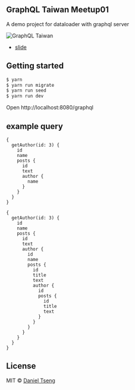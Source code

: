 ## GraphQL Taiwan Meetup01

A demo project for dataloader with graphql server

![GraphQL Taiwan](http://i.imgur.com/NULoFfw.jpg)

- [slide](https://hackmd.io/p/Syk9o9xuZ#/)

## Getting started

```sh
$ yarn
$ yarn run migrate
$ yarn run seed
$ yarn run dev
```

Open http://localhost:8080/graphql

## example query

```
{
  getAuthor(id: 3) {
    id
    name
    posts {
      id
      text
      author {
        name
      }
    }
  }
}
```
```
{
  getAuthor(id: 3) {
    id
    name
    posts {
      id
      text
      author {
        id
        name
        posts {
          id
          title
          text
          author {
            id
            posts {
              id
              title
              text
            }
          }
        }
      }
    }
  }
}
```

## License

MIT © [Daniel Tseng](https://github.com/kpman)

